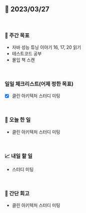 ## 📅 2023/03/27

<br/>

### 🏹 주간 목표

- 자바 성능 튜닝 이야기 16, 17, 20 읽기
- 테스트코드 공부
- 몰입 책 스캔

<br/>

### 일일 체크리스트(어제 정한 목표)

- [x] 클린 아키텍처 스터디 미팅

<br/>

### 💯 오늘 한 일

- 클린 아키텍처 스터디 미팅

<br/>

### 📈 내일 할 일

- 스터디 미팅

<br/>

### 🧐 간단 회고

- 클린 아키텍처 스터디 미팅